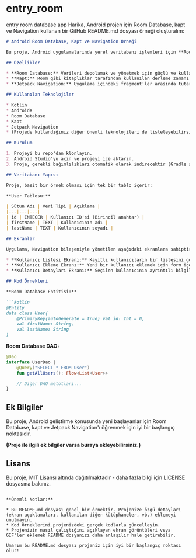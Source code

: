 # entry_room
entry room database app
Harika, Android projen için Room Database, kapt ve Navigation kullanan bir GitHub README.md dosyası örneği oluşturalım:

```markdown
# Android Room Database, Kapt ve Navigation Örneği

Bu proje, Android uygulamalarında yerel veritabanı işlemleri için **Room Database**, derleme zamanı kod üretimi için **kapt** ve uygulama içi ekranlar arası geçiş için **Jetpack Navigation** bileşenlerinin nasıl kullanılacağını gösteren temel bir örnektir.

## Özellikler

* **Room Database:** Verileri depolamak ve yönetmek için güçlü ve kullanımı kolay bir veritabanı kitaplığı.
* **Kapt:** Room gibi kitaplıklar tarafından kullanılan derleme zamanı kod üretimi için Kotlin Annotation Processing Tool (KAPT).
* **Jetpack Navigation:** Uygulama içindeki fragment'ler arasında tutarlı ve kullanıcı dostu bir gezinme deneyimi oluşturmayı sağlayan bir framework.

## Kullanılan Teknolojiler

* Kotlin
* AndroidX
* Room Database
* Kapt
* Jetpack Navigation
* (Projede kullandığınız diğer önemli teknolojileri de listeleyebilirsiniz)

## Kurulum

1. Projeyi bu repo'dan klonlayın.
2. Android Studio'yu açın ve projeyi içe aktarın.
3. Proje, gerekli bağımlılıkları otomatik olarak indirecektir (Gradle senkronizasyonu).

## Veritabanı Yapısı

Proje, basit bir örnek olması için tek bir tablo içerir:

**User Tablosu:**

| Sütun Adı | Veri Tipi | Açıklama |
|---|---|---|
| id | INTEGER | Kullanıcı ID'si (Birincil anahtar) |
| firstName | TEXT | Kullanıcının adı |
| lastName | TEXT | Kullanıcının soyadı |

## Ekranlar

Uygulama, Navigation bileşeniyle yönetilen aşağıdaki ekranlara sahiptir:

* **Kullanıcı Listesi Ekranı:** Kayıtlı kullanıcıların bir listesini görüntüler.
* **Kullanıcı Ekleme Ekranı:** Yeni bir kullanıcı eklemek için form içerir.
* **Kullanıcı Detayları Ekranı:** Seçilen kullanıcının ayrıntılı bilgilerini gösterir.

## Kod Örnekleri

**Room Database Entitisi:**

```kotlin
@Entity
data class User(
    @PrimaryKey(autoGenerate = true) val id: Int = 0,
    val firstName: String,
    val lastName: String
)
```

**Room Database DAO:**

```kotlin
@Dao
interface UserDao {
    @Query("SELECT * FROM User")
    fun getAllUsers(): Flow<List<User>>

    // Diğer DAO metotları...
}
```

## Ek Bilgiler

Bu proje, Android geliştirme konusunda yeni başlayanlar için Room Database, kapt ve Jetpack Navigation'ı öğrenmek için iyi bir başlangıç ​​noktasıdır.

**(Proje ile ilgili ek bilgiler varsa buraya ekleyebilirsiniz.)**

## Lisans

Bu proje, MIT Lisansı altında dağıtılmaktadır - daha fazla bilgi için [LICENSE](LICENSE) dosyasına bakınız.
```

**Önemli Notlar:**

* Bu README.md dosyası genel bir örnektir. Projenize özgü detayları (ekran açıklamaları, kullanılan diğer kütüphaneler, vb.) eklemeyi unutmayın.
* Kod örneklerini projenizdeki gerçek kodlarla güncelleyin.
* Projenizin nasıl çalıştığını açıklayan ekran görüntüleri veya GIF'ler eklemek README dosyanızı daha anlaşılır hale getirebilir.

Umarım bu README.md dosyası projeniz için iyi bir başlangıç ​​noktası olur!
